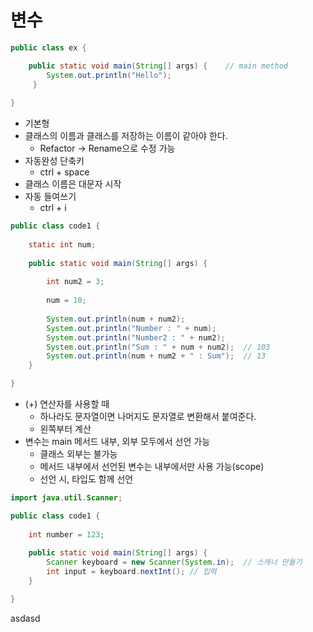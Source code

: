 # 변수

```java
public class ex {

	public static void main(String[] args) {	// main method
		System.out.println("Hello");	
	 }
    
}
```

* 기본형
* 클래스의 이름과 클래스를 저장하는 이름이 같아야 한다.
  * Refactor -> Rename으로 수정 가능
* 자동완성 단축키
  * ctrl + space
* 클래스 이름은 대문자 시작
* 자동 들여쓰기
  * ctrl + i

```java
public class code1 {
	
	static int num;
	
	public static void main(String[] args) {
		
		int num2 = 3;
		
		num = 10;
        
		System.out.println(num + num2);
		System.out.println("Number : " + num);
		System.out.println("Number2 : " + num2);
		System.out.println("Sum : " + num + num2);	// 103
        System.out.println(num + num2 + " : Sum");	// 13
	}

}
```

* (+) 연산자를 사용할 때
  * 하나라도 문자열이면 나머지도 문자열로 변환해서 붙여준다.
  * 왼쪽부터 계산
* 변수는 main 메서드 내부, 외부 모두에서 선언 가능
  * 클래스 외부는 불가능
  * 메서드 내부에서 선언된 변수는 내부에서만 사용 가능(scope)
  * 선언 시, 타입도 함께 선언

```java
import java.util.Scanner;

public class code1 {
	
	int number = 123;
	
	public static void main(String[] args) {
		Scanner keyboard = new Scanner(System.in);	// 스캐너 만들기
        int input = keyboard.nextInt();	// 입력
	}

}
```

asdasd